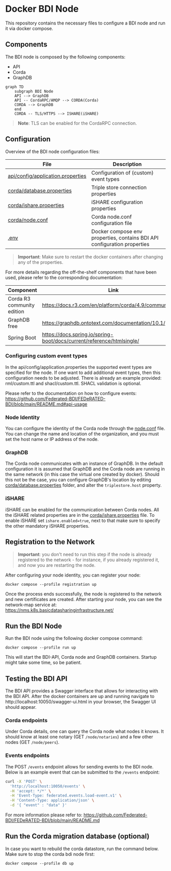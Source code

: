 # Docker BDI Node

This repository contains the necessary files to configure a BDI node and run it via docker compose.

## Components

The BDI node is composed by the following components:

- API
- Corda
- GraphDB

```mermaid
graph TD
    subgraph BDI Node
    API --> GraphDB
    API -- CordaRPC/AMQP --> CORDA(Corda)
    CORDA --> GraphDB
    end
    CORDA -- TLS/HTTPS --> ISHARE(iSHARE)
```

> **Note**: TLS can be enabled for the CordaRPC connection.

## Configuration

Overview of the BDI node configuration files:

| File                                                                   | Description                                                             |
|------------------------------------------------------------------------|-------------------------------------------------------------------------|
| [api/config/application.properties](api/config/application.properties) | Configuration of (custom) event types                                   |
| [corda/database.properties](corda/database.properties)                 | Triple store connection properties                                      | 
| [corda/ishare.properties](corda/ishare.properties)                     | iSHARE configuration properties                                         |
| [corda/node.conf](corda/node.conf)                                     | Corda node.conf configuration file                                      |
| [.env](.env)                                                           | Docker compose env properties, contains BDI API configuration properties | 


> **Important**: Make sure to restart the docker containers after changing any of the properties.

For more details regarding the off-the-shelf components that have been used, please refer to the corresponding documentation:

| Component                  | Link                                                                   |
|----------------------------|------------------------------------------------------------------------|
| Corda R3 community edition | https://docs.r3.com/en/platform/corda/4.9/community.html               |
| GraphDB free               | https://graphdb.ontotext.com/documentation/10.1/                       |
| Spring Boot                | https://docs.spring.io/spring-boot/docs/current/reference/htmlsingle/  |


### Configuring custom event types

In the api/config/application.properties the supported event types are specified for the node. If one
want to add additional event types, then this configuration needs to be adjusted. There is already
an example provided: rml/custom.ttl and shacl/custom.ttl. SHACL validation is optional.

Please refer to the documentation on how to configure events: https://github.com/Federated-BDI/FEDeRATED-BDI/blob/main/README.md#api-usage

### Node Identity

You can configure the identity of the Corda node through the [node.conf](corda/node.conf) file. You can change the name and location of the organization, and you must set the host name or IP address of the node. 

### GraphDB

The Corda node communicates with an instance of GraphDB. In the default configuration it is assumed that GraphDB and the Corda node are running in the same network (in this case the virtual one created by docker). 
Should this not be the case, you can configure GraphDB's location by editing [corda/database.properties](corda/database.properties) folder, and alter the `triplestore.host` property.

### iSHARE

iSHARE can be enabled for the communication between Corda nodes. All the iSHARE related properties are in the [corda/ishare.properties](corda/ishare.properties) file. To enable iSHARE set `ishare.enabled=true`, next to that make sure to specify the other mandatory iSHARE properties.

## Registration to the Network

> **Important**: you don't need to run this step if the node is already registered to the network - for instance, if you already registered it, and now you are restarting the node.

After configuring your node identity, you can register your node:

```
docker compose --profile registration up
```

Once the process ends successfully, the node is registered to the network and new certificates are created. After starting your node, you can see the network-map service at: https://nms.k8s.basicdatasharinginfrastructure.net/

## Run the BDI Node

Run the BDI node using the following docker compose command:

```
docker compose --profile run up
```

This will start the BDI-API, Corda node and GraphDB containers. Startup might take some time, so be patient.

## Testing the BDI API

The BDI API provides a Swagger interface that allows for interacting with the BDI API. 
After the docker containers are up and running navigate to http://localhost:10050/swagger-ui.html in your browser, the Swagger UI should appear.

### Corda endpoints

Under Corda details, one can query the Corda node what nodes it knows. It should know at least one notary (GET `/node/notaries`) and a few other nodes (GET `/node/peers`).

### Events endpoints

The POST `/events` endpoint allows for sending events to the BDI node. Below is an example event that 
can be submitted to the `/events` endpoint:

```bash
curl -X 'POST' \
  'http://localhost:10050/events' \
  -H 'accept: */*' \
  -H 'Event-Type: federated.events.load-event.v1' \
  -H 'Content-Type: application/json' \
  -d '{ "event" : "data" }'
```

For more information please refer to: https://github.com/Federated-BDI/FEDeRATED-BDI/blob/main/README.md 

## Run the Corda migration database (optional)

In case you want to rebuild the corda datastore, run the command below. Make sure to stop the corda bdi node first:

```
docker compose --profile db up
```
